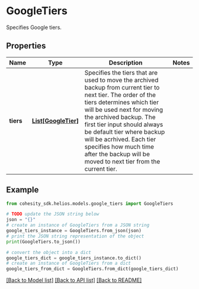 # GoogleTiers

Specifies Google tiers.

## Properties

Name | Type | Description | Notes
------------ | ------------- | ------------- | -------------
**tiers** | [**List[GoogleTier]**](GoogleTier.md) | Specifies the tiers that are used to move the archived backup from current tier to next tier. The order of the tiers determines which tier will be used next for moving the archived backup. The first tier input should always be default tier where backup will be acrhived. Each tier specifies how much time after the backup will be moved to next tier from the current tier. | 

## Example

```python
from cohesity_sdk.helios.models.google_tiers import GoogleTiers

# TODO update the JSON string below
json = "{}"
# create an instance of GoogleTiers from a JSON string
google_tiers_instance = GoogleTiers.from_json(json)
# print the JSON string representation of the object
print(GoogleTiers.to_json())

# convert the object into a dict
google_tiers_dict = google_tiers_instance.to_dict()
# create an instance of GoogleTiers from a dict
google_tiers_from_dict = GoogleTiers.from_dict(google_tiers_dict)
```
[[Back to Model list]](../README.md#documentation-for-models) [[Back to API list]](../README.md#documentation-for-api-endpoints) [[Back to README]](../README.md)


